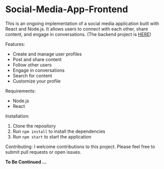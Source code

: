 # Social-Media-App-Frontend

This is an ongoing implementation of a social media application built with React and Node.js. It allows users to connect with each other, share content, and engage in conversations. (The backend project is [HERE](https://github.com/mhadikazemian/Social-Media-App-Backend))

Features:

- Create and manage user profiles
- Post and share content
- Follow other users
- Engage in conversations
- Search for content
- Customize your profile

Requirements:

- Node.js
- React

Installation:

1. Clone the repository
2. Run `npm install` to install the dependencies
3. Run `npm start` to start the application

Contributing:
I welcome contributions to this project. Please feel free to submit pull requests or open issues.

**To Be Continued ...**
